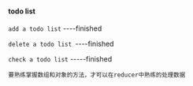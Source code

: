#### todo list

`add a todo list` ----finished

`delete a todo list `----finished

`check a todo list` -----finished

`要熟练掌握数组和对象的方法，才可以在reducer中熟练的处理数据`